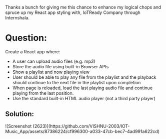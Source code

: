Thanks a bunch for giving me this chance to enhance my logical chops and spruce up my React app styling with, IoTReady Company through Internshala.

<h1>Question: </h1>

Create a React app where:
- A user can upload audio files (e.g. mp3)
- Store the audio file using built-in Browser APIs
- Show a playlist and now playing view 
- User should be able to play any file from the playlist and the playback should continue to the next file in the playlist upon completion
- When page is reloaded, load the last playing audio file and continue playing from the last position.
- Use the standard built-in HTML audio player (not a third party player)

<h2>Solution: </h2>
![Screenshot (2623)](https://github.com/VISHNU-2003/IOT-Music_App/assets/87386224/cf996300-a033-47cb-bec7-4ad991a622cd)
